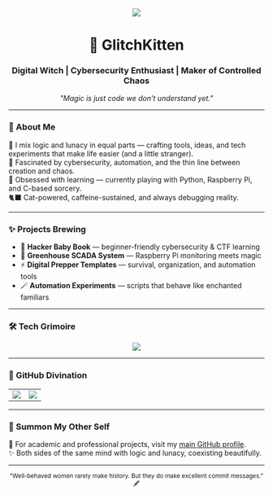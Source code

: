 <div id="header" align="center">
  <img src="https://media0.giphy.com/media/v1.Y2lkPTc5MGI3NjExZWdoYmc3eThiZzRoMnlpbWxtcmh3OWczczk3eWhmdGF6d3U0ZzltZyZlcD12MV9pbnRlcm5hbF9naWZfYnlfaWQmY3Q9Zw/wwg1suUiTbCY8H8vIA/giphy.gif width="250"/>
</div>

<h1 align="center">🐾 GlitchKitten</h1>

<h3 align="center">Digital Witch | Cybersecurity Enthusiast | Maker of Controlled Chaos</h3>

<p align="center">
  <em>"Magic is just code we don’t understand yet."</em>
</p>

---

### 🌙 About Me  
🖤 I mix logic and lunacy in equal parts — crafting tools, ideas, and tech experiments that make life easier (and a little stranger).  
🔮 Fascinated by cybersecurity, automation, and the thin line between creation and chaos.  
🧩 Obsessed with learning — currently playing with Python, Raspberry Pi, and C-based sorcery.  
🐈‍⬛ Cat-powered, caffeine-sustained, and always debugging reality.

---

### ✨ Projects Brewing
- 🧠 **Hacker Baby Book** — beginner-friendly cybersecurity & CTF learning  
- 🌿 **Greenhouse SCADA System** — Raspberry Pi monitoring meets magic  
- ⚡ **Digital Prepper Templates** — survival, organization, and automation tools  
- 🪄 **Automation Experiments** — scripts that behave like enchanted familiars  

---

### 🛠️ Tech Grimoire
<div align="center">
  <img src="https://skillicons.dev/icons?i=c,cpp,python,linux,raspberrypi,arduino,vscode,github,obsidian,git&perline=8&theme=dark"/>
</div>

---

### 🪬 GitHub Divination
<div align="center">
  <table>
    <tr>
      <td>
        <img src="https://github-readme-stats.vercel.app/api/top-langs/?username=glitchkitten&langs_count=6&theme=midnight-purple"/>
      </td>
      <td>
        <img src="https://github-readme-stats.vercel.app/api?username=glitchkitten&show_icons=true&theme=midnight-purple"/>
      </td>
    </tr>
  </table>
</div>

---

### 🔗 Summon My Other Self
💼 For academic and professional projects, visit my <a href="https://github.com/Angelchild00" target="_blank">main GitHub profile</a>.  
✨ Both sides of the same mind with logic and lunacy, coexisting beautifully.

---

<div align="center">
  <sub>“Well-behaved women rarely make history. But they do make excellent commit messages.” 🖋️</sub>
</div>
